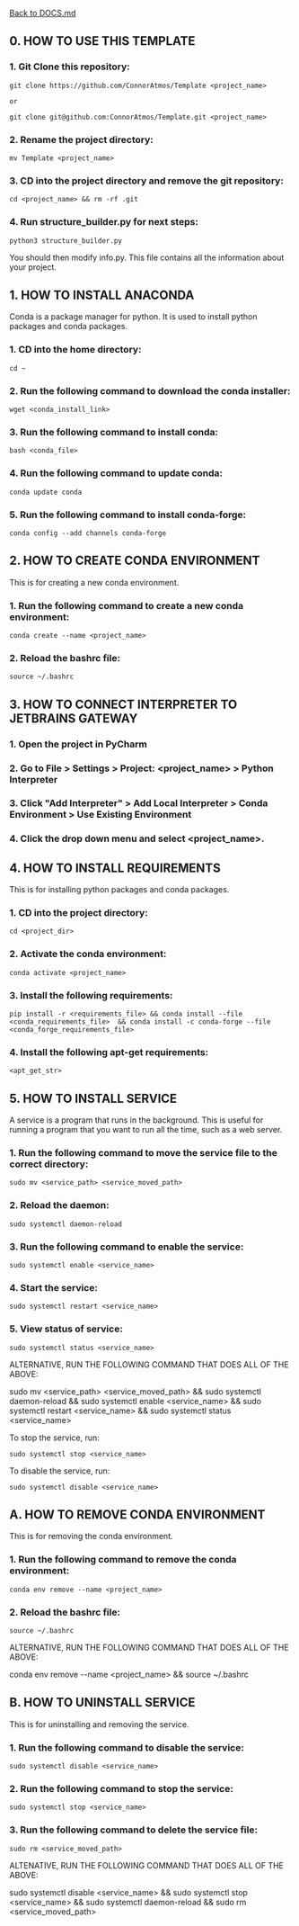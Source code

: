 [Back to DOCS.md](DOCS.md)



## 0. HOW TO USE THIS TEMPLATE ##


### 1. Git Clone this repository: ###

    git clone https://github.com/ConnorAtmos/Template <project_name>

    or

    git clone git@github.com:ConnorAtmos/Template.git <project_name>


### 2. Rename the project directory: ###

    mv Template <project_name>


### 3. CD into the project directory and remove the git repository: ###

    cd <project_name> && rm -rf .git


### 4. Run structure_builder.py for next steps: ###

    python3 structure_builder.py


You should then modify info.py. This file contains all the information about your project.




## 1. HOW TO INSTALL ANACONDA ##


Conda is a package manager for python. It is used to install python packages and conda packages.


### 1. CD into the home directory: ###

    cd ~


### 2. Run the following command to download the conda installer: ###

    wget <conda_install_link>


### 3. Run the following command to install conda: ###

    bash <conda_file>


### 4. Run the following command to update conda: ###

    conda update conda


### 5. Run the following command to install conda-forge: ###

    conda config --add channels conda-forge






## 2. HOW TO CREATE CONDA ENVIRONMENT ##


This is for creating a new conda environment.


### 1. Run the following command to create a new conda environment: ###

    conda create --name <project_name>


### 2. Reload the bashrc file: ###

    source ~/.bashrc






## 3. HOW TO CONNECT INTERPRETER TO JETBRAINS GATEWAY ##


### 1. Open the project in PyCharm ###


### 2. Go to File > Settings > Project: <project_name> > Python Interpreter ###


### 3. Click "Add Interpreter" > Add Local Interpreter > Conda Environment > Use Existing Environment ###


### 4. Click the drop down menu and select <project_name>. ###





## 4. HOW TO INSTALL REQUIREMENTS ##


This is for installing python packages and conda packages.


### 1. CD into the project directory: ###

    cd <project_dir>


### 2. Activate the conda environment: ###

    conda activate <project_name>


### 3. Install the following requirements: ###

    pip install -r <requirements_file> && conda install --file <conda_requirements_file>  && conda install -c conda-forge --file <conda_forge_requirements_file>


### 4. Install the following apt-get requirements: ###

    <apt_get_str>






## 5. HOW TO INSTALL SERVICE ##


A service is a program that runs in the background. This is useful for running a program that you want to run all the time, such as a web server.


### 1. Run the following command to move the service file to the correct directory: ###

    sudo mv <service_path> <service_moved_path>


### 2. Reload the daemon: ###

    sudo systemctl daemon-reload


### 3. Run the following command to enable the service: ###

    sudo systemctl enable <service_name>


### 4. Start the service: ###

    sudo systemctl restart <service_name>


### 5. View status of service: ###

    sudo systemctl status <service_name>


ALTERNATIVE, RUN THE FOLLOWING COMMAND THAT DOES ALL OF THE ABOVE:

sudo mv <service_path> <service_moved_path> && sudo systemctl daemon-reload && sudo systemctl enable <service_name> && sudo systemctl restart <service_name> && sudo systemctl status <service_name>


To stop the service, run:

    sudo systemctl stop <service_name>


To disable the service, run:

    sudo systemctl disable <service_name>





## A. HOW TO REMOVE CONDA ENVIRONMENT ##


This is for removing the conda environment.


### 1. Run the following command to remove the conda environment: ###

    conda env remove --name <project_name>


### 2. Reload the bashrc file: ###

    source ~/.bashrc


ALTERNATIVE, RUN THE FOLLOWING COMMAND THAT DOES ALL OF THE ABOVE:

conda env remove --name <project_name> && source ~/.bashrc





## B. HOW TO UNINSTALL SERVICE ##


This is for uninstalling and removing the service.


### 1. Run the following command to disable the service: ###

    sudo systemctl disable <service_name>


### 2. Run the following command to stop the service: ###

    sudo systemctl stop <service_name>


### 3. Run the following command to delete the service file: ###

    sudo rm <service_moved_path>


ALTENATIVE, RUN THE FOLLOWING COMMAND THAT DOES ALL OF THE ABOVE:

sudo systemctl disable <service_name> && sudo systemctl stop <service_name> && sudo systemctl daemon-reload && sudo rm <service_moved_path>




